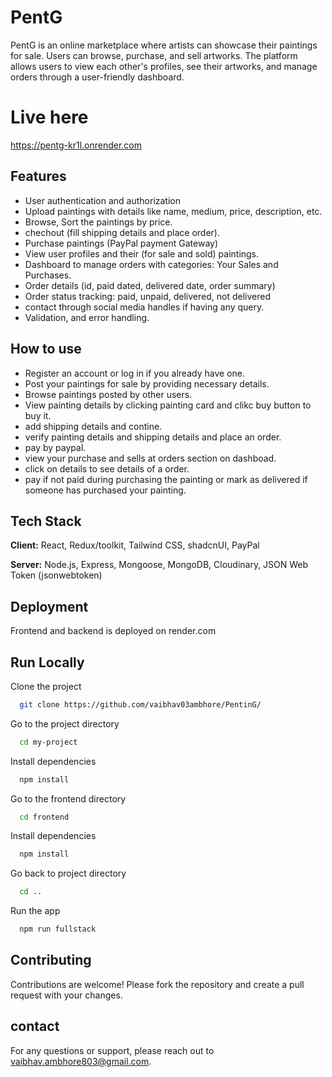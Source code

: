 
# PentG

PentG is an online marketplace where artists can showcase their paintings for sale. Users can browse, purchase, and sell artworks. The platform allows users to view each other's profiles, see their artworks, and manage orders through a user-friendly dashboard.

# Live here

https://pentg-kr1l.onrender.com

## Features

- User authentication and authorization
- Upload paintings with details like name, medium, price, description, etc.
- Browse, Sort the paintings by price.
- chechout (fill shipping details and place order).
- Purchase paintings (PayPal payment Gateway)
- View user profiles and their (for sale and sold) paintings.
- Dashboard to manage orders with categories: Your Sales and Purchases.
- Order details (id, paid dated, delivered date, order summary)
- Order status tracking: paid, unpaid, delivered, not delivered
- contact through social media handles if having any query.
- Validation, and error handling.



## How to use

- Register an account or log in if you already have one.
- Post your paintings for sale by providing necessary details.
- Browse paintings posted by other users.
- View painting details by clicking painting card and clikc buy button to buy it.
- add shipping details and contine.
- verify painting details and shipping details and place an order.
- pay by paypal.
- view your purchase and sells at orders section on dashboad.
- click on details to see details of a order.
- pay if not paid during purchasing the painting or mark as delivered if someone has purchased your painting.


## Tech Stack

**Client:** React, Redux/toolkit, Tailwind CSS, shadcnUI, PayPal

**Server:** Node.js, Express, Mongoose, MongoDB, Cloudinary, JSON Web Token (jsonwebtoken)

## Deployment
Frontend and backend is deployed on render.com

## Run Locally

Clone the project

```bash
  git clone https://github.com/vaibhav03ambhore/PentinG/
```

Go to the project directory

```bash
  cd my-project
```

Install dependencies

```bash
  npm install
```

Go to the frontend directory

```bash
  cd frontend
```

Install dependencies

```bash
  npm install
```

Go back to project directory

```bash
  cd ..
```

Run the app

```bash
  npm run fullstack
```

## Contributing

Contributions are welcome! Please fork the repository and create a pull request with your changes.


## contact

For any questions or support, please reach out to vaibhav.ambhore803@gmail.com.
